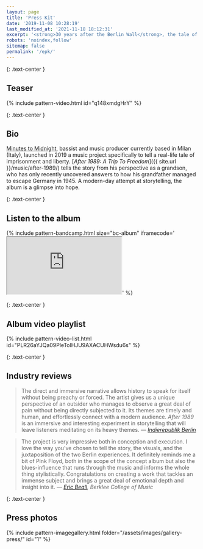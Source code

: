 ```yaml
---
layout: page
title: 'Press Kit'
date: '2019-11-08 10:28:19'
last_modified_at: '2021-11-18 18:12:31'
excerpt: '<strong>30 years after the Berlin Wall</strong>, the tale of how a young escaped Germany in 1945, while his grandson made the other way round, looking for answers that he could only find in 2017.'
robots: 'noindex,follow'
sitemap: false
permalink: '/epk/'
---
```

{: .text-center }
## Teaser

{% include pattern-video.html id="q148xmdgHrY" %}

{: .text-center }
## Bio

[Minutes to Midnight](/about/), bassist and music producer currently based in Milan (Italy), launched in 2019 a music project specifically to tell a real-life tale of imprisonment and liberty. [*After 1989: A Trip To Freedom*]({{ site.url }}/music/after-1989/) tells the story from his perspective as a grandson, who has only recently uncovered answers to how his grandfather managed to escape Germany in 1945. A modern-day attempt at storytelling, the album is a glimpse into hope.

{: .text-center }
## Listen to the album

{% include pattern-bandcamp.html size="bc-album" iframecode='<iframe src="https://bandcamp.com/EmbeddedPlayer/album=4002304498/size=large/bgcol=ffffff/linkcol=333333/artwork=small/transparent=true/" seamless><a href="https://music.minutestomidnight.co.uk/album/after-1989-a-trip-to-freedom">After 1989: A Trip To Freedom by Minutes to Midnight</a></iframe>' %}

{: .text-center }
## Album video playlist

{% include pattern-video-list.html id="PLR26aYJQa09PleTolHJU9AXACUHWsdu6s" %}

{: .text-center }
## Industry reviews

> The direct and immersive narrative allows history to speak for itself without being preachy or forced. The artist gives us a unique perspective of an outsider who manages to observe a great deal of pain without being directly subjected to it.  Its themes are timely and human, and effortlessly connect with a modern audience. _After 1989_ is an immersive and interesting experiment in storytelling that will leave listeners meditating on its heavy themes.
> <cite>— [Indierepublik Berlin](https://indierepublik.com/music-reviews/review-minutes-to-midnight-after-1989-a-journey-of-choices-consequences/)</cite>

> The project is very impressive both in conception and execution. I love the way you’ve chosen to tell the story, the visuals, and the juxtaposition of the two Berlin experiences. It definitely reminds me a bit of Pink Floyd, both in the scope of the concept album but also the blues-influence that runs through the music and informs the whole thing stylistically. Congratulations on creating a work that tackles an immense subject and brings a great deal of emotional depth and insight into it.
> <cite>— [Eric Beall](https://online.berklee.edu/faculty/eric-beall), Berklee College of Music</cite>

{: .text-center }
## Press photos

{% include pattern-imagegallery.html folder="/assets/images/gallery-press/" id="1" %}